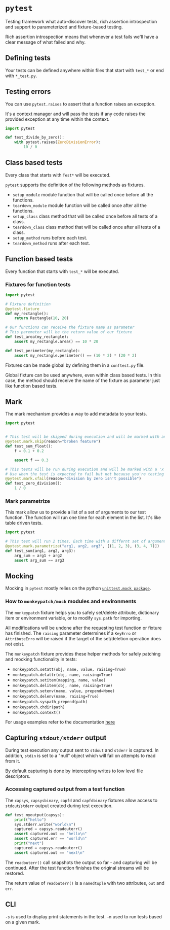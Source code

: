 # `pytest`
Testing framework what auto-discover tests, rich assertion introspection and support to parameterized and fixture-based testing.

Rich assertion introspection means that whenever a test fails we'll have a clear message of what failed and why.
## Defining tests
Your tests can be defined anywhere within files that start with `test_*` or end with `*_test.py`.
## Testing errors
You can use `pytest.raises` to assert that a function raises an exception.

It's a context manager and will pass the tests if any code raises the provided exception at any time within the context.
```python
import pytest

def test_divide_by_zero():
	with pytest.raises(ZeroDivisionError):
		10 / 0
```
## Class based tests
Every class that starts with `Test*` will be executed.

`pytest` supports the definition of the following methods as fixtures.
- `setup_module` module function that will be called once before all the functions.
- `teardown_module` module function will be called once after all the functions.
- `setup_class` class method that will be called once before all tests of a class.
- `teardown_class` class method that will be called once after all tests of a class.
- `setup_method` runs before each test.
- `teardown_method` runs after each test.
## Function based tests
Every function that starts with `test_*` will be executed.
### Fixtures for function tests
```python
import pytest

# Fixture definition
@pytest.fixture
def my_rectangle():
	return Rectangle(10, 20)

# Our functions can receive the fixture name as parameter
# This paremeter will be the return value of our fixture
def test_area(my_rectangle):
	assert my_rectangle.area() == 10 * 20

def test_perimeter(my_rectangle):
	assert my_rectangle.perimeter() == (10 * 2) * (20 * 2)
```

Fixtures can be made global by defining them in a `conftest.py` file.

Global fixture can be used anywhere, even within class based tests. In this case, the method should receive the name of the fixture as parameter just like function based tests.
## Mark
The mark mechanism provides a way to add metadata to your tests.
```python
import pytest


# This test will be skipped during execution and will be marked with an 's'
@pytest.mark.skip(reason="broken feature")
def test_sum_float():
	f = 0.1 + 0.2

	assert f == 0.3

# This tests will be run during execution and will be marked with a 'x'
# Use when the test is expected to fail but not because you're testing a failure condition.
@pytest.mark.xfail(reason="division by zero isn't possible")
def test_zero_division():
	1 / 0
```
### Mark parametrize
This mark allow us to provide a list of a set of arguments to our test function. The function will run one time for each element in the list. It's like table driven tests.
```python
import pytest

# This test will run 2 times. Each time with a differnt set of arguments.
@pytest.mark.parametrize("arg1, arg2, arg3", [(1, 2, 3), (3, 4, 7)])
def test_sum(arg1, arg2, arg3):
	arg_sum = arg1 + arg2
	assert arg_sum == arg3
```
## Mocking
Mocking in `pytest` mostly relies on the python [`unittest.mock package`](mock_introduction.md).
### How to `monkeypatch/mock` modules and environments
The `monkeypatch` fixture helps you to safely set/delete attribute, dictionary item or environment variable, or to modify `sys.path` for importing.

All modifications will be undone after the requesting test function or fixture has finished. The `raising` parameter determines if a `KeyErro` or `AttributeErro` will be raised if the target of the set/deletion operation does not exist.

The `monkeypatch` fixture provides these helper methods for safely patching and mocking functionality in tests:
- `monkeypatch.setatt(obj, name, value, raising=True)`
- `monkeypatch.delattr(obj, name, raising=True)`
- `monkeypatch.setitem(mapping, name, value)`
- `monkeypatch.delitem(obj, name, raising=True)`
- `monkeypatch.setenv(name, value, prepend=None)`
- `monkeypatch.delenv(name, raising=True)`
- `monkeypatch.syspath_prepend(path)`
- `monkeypatch.chdir(path)`
- `monkeypatch.context()`

For usage examples refer to the documentation [here](https://docs.pytest.org/en/stable/how-to/monkeypatch.html)
## Capturing `stdout/stderr` output
During test execution any output sent to `stdout` and `stderr` is captured. In addition, `stdin` is set to a "null" object which will fail on attempts to read from it.

By default capturing is done by intercepting writes to low level file descriptors.
### Accessing captured output from a test function
The `capsys`, `capsysbinary`, `capfd` and `capfdbinary` fixtures allow access to `stdout`/`stderr` output created during test execution.
```python
def test_myoutput(capsys):
	print("hello")
	sys.stderr.write("world\n")
	captured = capsys.readouterr()
	assert captured.out == "hello\n"
	assert captured.err == "world\n"
	print("next")
	captured = capsys.readouterr()
	assert captured.out == "next\n"
```

The `readouterr()` call snapshots the output so far - and capturing will be continued. After the test function finishes the original streams will be restored.

The return value of `readouterr()` is a `namedtuple` with two attributes, `out` and `err`.
## CLI
`-s` is used to display print statements in the test.
`-m` used to run tests based on a given mark.